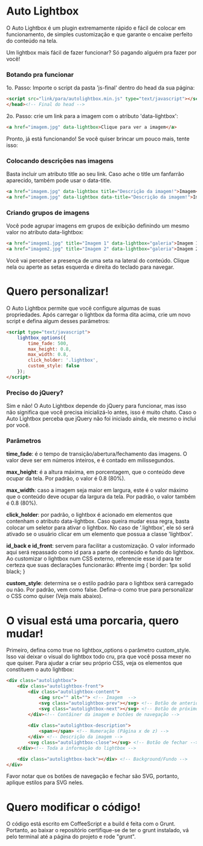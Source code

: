 Auto Lightbox
========
O Auto Lightbox é um plugin extremamente rápido e fácil de colocar em funcionamento, de simples customização e que garante o encaixe perfeito do conteúdo na tela.

Um lightbox mais fácil de fazer funcionar? Só pagando alguém pra fazer por você!

### Botando pra funcionar ###

1o. Passo: Importe o script da pasta 'js-final' dentro do head da sua página:
```html
<script src="link/para/autolightbox.min.js" type="text/javascript"></script>
</head><!-- Final do head -->
```

2o. Passo: crie um link para a imagem com o atributo 'data-lightbox':
```html
<a href="imagem.jpg" data-lightbox>Clique para ver a imagem</a>
```

Pronto, já está funcionando! Se você quiser brincar um pouco mais, tente isso:

### Colocando descrições nas imagens ###
Basta incluir um atributo title ao seu link. Caso ache o title um fanfarrão aparecido, também pode usar o data-title.
```html
<a href="imagem.jpg" data-lightbox title="Descrição da imagem!">Imagem</a>
<a href="imagem.jpg" data-lightbox data-title="Descrição da imagem!">Imagem</a>
```
### Criando grupos de imagens ###
Você pode agrupar imagens em grupos de exibição definindo um mesmo valor no atributo data-lightbox:
```html
<a href="imagem1.jpg" title="Imagem 1" data-lightbox="galeria">Imagem 1</a>
<a href="imagem2.jpg" title="Imagem 2" data-lightbox="galeria">Imagem 2</a>
```
Você vai perceber a presença de uma seta na lateral do conteúdo. Clique nela ou aperte as setas esquerda e direita do teclado para navegar.

Quero personalizar!
========
O Auto Lightbox permite que você configure algumas de suas propriedades. Após carregar o lightbox da forma dita acima, crie um novo script e defina algum desses parâmetros:
```html
<script type="text/javascript">
	lightbox_options({
		time_fade: 500,
		max_height: 0.8,
		max_width: 0.8,
		click_holder: '.lightbox',
		custom_style: false
	});
</script>
```
### Preciso do jQuery? ###
Sim e não! O Auto Lightbox depende do jQuery para funcionar, mas isso não significa que você precisa inicializá-lo antes, isso é muito chato. Caso o Auto Lightbox perceba que jQuery não foi iniciado ainda, ele mesmo o inclui por você.

### Parâmetros ###

**time_fade**: é o tempo de transição/abertura/fechamento das imagens. O valor deve ser em números inteiros, e é contado em milissegundos.

**max_height**: é a altura máxima, em porcentagem, que o conteúdo deve ocupar da tela. Por padrão, o valor é 0.8 (80%).

**max_width**: caso a imagem seja maior em largura, este é o valor máximo que o conteúdo deve ocupar da largura da tela. Por padrão, o valor também é 0.8 (80%).

**click_holder**: por padrão, o lightbox é acionado em elementos que contenham o atributo data-lightbox. Caso queira mudar essa regra, basta colocar um seletor para ativar o lightbox. No caso de '.lightbox', ele só será ativado se o usuário clicar em um elemento que possua a classe 'lightbox'.

**id_back e id_front**: servem para facilitar a customização. O valor informado aqui será repassado como id para a parte de conteúdo e fundo do lightbox. Ao customizar o lightbox num CSS externo, referencie esse id para ter certeza que suas declarações funcionarão: #frente img { border: 1px solid black; }

**custom_style**: determina se o estilo padrão para o lightbox será carregado ou não. Por padrão, vem como false. Defina-o como true para personalizar o CSS como quiser (Veja mais abaixo).

O visual está uma porcaria, quero mudar!
========
Primeiro, defina como true no lightbox_options o parâmetro custom_style. Isso vai deixar o visual do lightbox todo cru, pra que você possa mexer no que quiser. Para ajudar a criar seu próprio CSS, veja os elementos que constituem o auto lightbox:
```html
<div class="autolightbox">
	<div class="autolightbox-front">
		<div class="autolightbox-content">
			<img src="" alt=""> <!-- Imagem  -->
			<svg class="autolightbox-prev"></svg> <!-- Botão de anterior -->
			<svg class="autolightbox-next"></svg> <!-- Botão de próximo -->
		</div><!-- Contâiner da imagem e botões de navegação -->
		
		<div class="autolightbox-description">
			<span></span> <!-- Numeração (Página x de z) -->
		</div> <!-- Descrição da imagem -->
		<svg class="autolightbox-close"></svg> <!-- Botão de fechar -->
	</div><!-- Toda a informação do lightbox -->

	<div class="autolightbox-back"></div> <!-- Background/Fundo -->
</div>
```
Favor notar que os botões de navegação e fechar são SVG, portanto, aplique estilos para SVG neles.

Quero modificar o código!
========
O código está escrito em CoffeeScript e a build é feita com o Grunt. Portanto, ao baixar o repositório certifique-se de ter o grunt instalado, vá pelo terminal até a página do projeto e rode "grunt".
